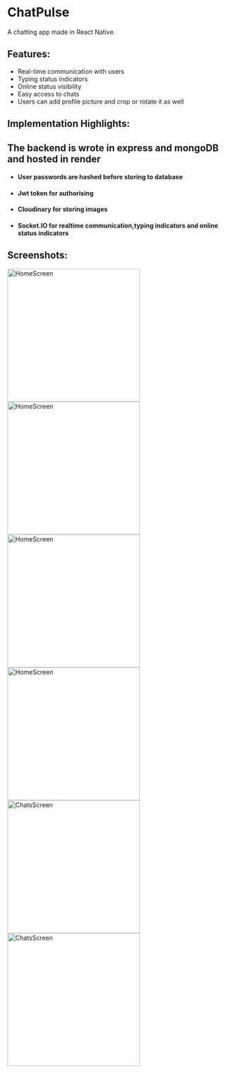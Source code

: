 
# ChatPulse

A chatting app made in React Native.


## Features:

- Real-time communication with users
- Typing status indicators
- Online status visibility
- Easy access to chats
- Users can add profile picture and crop or rotate it as well

 ## Implementation Highlights:

 ## The backend is wrote in express and mongoDB and hosted in render
 
- #### User passwords are hashed before storing to database
- #### Jwt token for authorising
- #### Cloudinary for storing images
- #### Socket.IO for realtime communication,typing indicators and online status indicators



## Screenshots:
<img src="https://github.com/user-attachments/assets/5ec71ea7-5904-4f6c-be31-5e040c87a805" alt="HomeScreen" width="300" />
<img src="https://github.com/user-attachments/assets/cfe8e045-7b95-49a2-a6ef-03a5a57190e6" alt="HomeScreen" width="300" />
<img src="https://github.com/user-attachments/assets/ba76adfc-a846-4d29-adc8-68ac1acd7581" alt="HomeScreen" width="300" />
<img src="https://github.com/user-attachments/assets/a78e31ad-12f1-4325-9839-37e78665b296" alt="HomeScreen" width="300" />
<img src="https://github.com/user-attachments/assets/71ab3af8-b2e5-4b8e-8474-236154b8006f" alt="ChatsScreen" width="300" />
<img src="https://github.com/user-attachments/assets/2b9d3e49-c53b-48e7-8e85-b4eef829c1e2" alt="ChatsScreen" width="300" />







